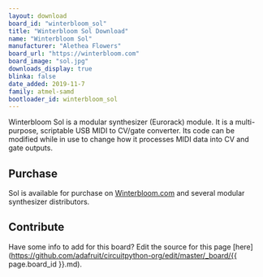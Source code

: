 ```yaml
---
layout: download
board_id: "winterbloom_sol"
title: "Winterbloom Sol Download"
name: "Winterbloom Sol"
manufacturer: "Alethea Flowers"
board_url: "https://winterbloom.com"
board_image: "sol.jpg"
downloads_display: true
blinka: false
date_added: 2019-11-7
family: atmel-samd
bootloader_id: winterbloom_sol
---
```


Winterbloom Sol is a modular synthesizer (Eurorack) module. It is a multi-purpose, scriptable USB MIDI to CV/gate converter. Its code can be modified while in use to change how it processes MIDI data into CV and gate outputs.

## Purchase

Sol is available for purchase on [Winterbloom.com](https://winterbloom.com) and several modular synthesizer distributors.

## Contribute

Have some info to add for this board? Edit the source for this page [here](https://github.com/adafruit/circuitpython-org/edit/master/_board/{{ page.board_id }}.md).
